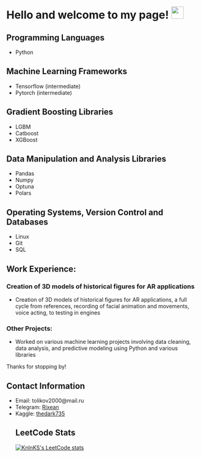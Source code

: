 <h1>Hello and welcome to my page!</a> 
<img src="https://github.com/blackcater/blackcater/raw/main/images/Hi.gif" height="32"/></h1>
<h2>Programming Languages</h2>
<ul>
  <li>Python</li>
</ul>

<h2>Machine Learning Frameworks</h2>
<ul>
  <li>Tensorflow (intermediate)</li>
  <li>Pytorch (intermediate)</li>
</ul>

<h2>Gradient Boosting Libraries</h2>
<ul>
  <li>LGBM</li>
  <li>Catboost</li>
  <li>XGBoost</li>
</ul>

<h2>Data Manipulation and Analysis Libraries</h2>
<ul>
  <li>Pandas</li>
  <li>Numpy</li>
  <li>Optuna</li>
  <li>Polars</li>
</ul>

<h2>Operating Systems, Version Control and Databases</h2>
<ul>
  <li>Linux</li>
  <li>Git</li>
  <li>SQL</li>
</ul>

<h2>Work Experience:</h2>

<h3>Creation of 3D models of historical figures for AR applications</h3>
<ul>
  <li>Creation of 3D models of historical figures for AR applications, a full cycle from references, recording of facial animation and movements, voice acting, to testing in engines</li>
</ul>

<h3>Other Projects:</h3>
<ul>
  <li>Worked on various machine learning projects involving data cleaning, data analysis, and predictive modeling using Python and various libraries</li>
</ul>
<p>Thanks for stopping by!</p>
	<h2>Contact Information</h2>
	<ul>
		<li>Email: tolikov2000@mail.ru</li>
		<li>Telegram: <a href="https://t.me/Rixean">Rixean</a></li>
    <li>Kaggle: <a href="https://www.kaggle.com/thedark735">thedark735</a></li>
  <h2>LeetCode Stats</h2>
  
  [![KnlnKS's LeetCode stats](https://leetcode-stats-six.vercel.app/api?username=Dicere&theme=dark)](https://leetcode.com/Dicere/)
